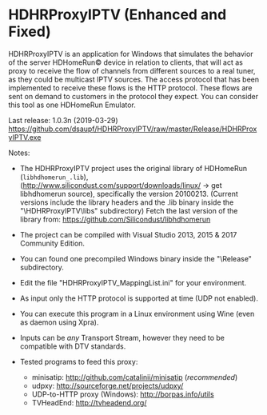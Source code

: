 # HDHRProxyIPTV (Enhanced and Fixed)

HDHRProxyIPTV is an application for Windows that simulates the behavior of the server HDHomeRun© device
in relation to clients, that will act as proxy to receive the flow of channels from different sources to
a real tuner, as they could be multicast IPTV sources. The access protocol that has been implemented to 
receive these flows is the HTTP protocol. These flows are sent on demand to customers in the protocol 
they expect. You can consider this tool as one HDHomeRun Emulator.


Last release: 1.0.3n (2019-03-29)
https://github.com/dsaupf/HDHRProxyIPTV/raw/master/Release/HDHRProxyIPTV.exe

Notes:

* The HDHRProxyIPTV project uses the original library of HDHomeRun (`libhdhomerun_.lib`), 
  (http://www.silicondust.com/support/downloads/linux/ -> get libhdhomerun source), 
  specifically the version 20100213.
  (Current versions include the library headers and the .lib binary inside the "\HDHRProxyIPTV\libs" subdirectory)
  Fetch the last version of the library from: https://github.com/Silicondust/libhdhomerun

* The project can be compiled with Visual Studio 2013, 2015 & 2017 Community Edition.

* You can found one precompiled Windows binary inside the "\Release" subdirectory.

* Edit the file "HDHRProxyIPTV_MappingList.ini" for your environment.

* As input only the HTTP protocol is supported at time (UDP not enabled). 

* You can execute this program in a Linux environment using Wine (even as daemon using Xpra).

* Inputs can be _any_ Transport Stream, however they need to be compatible with DTV standards.

* Tested programs to feed this proxy:
  - minisatip: http://github.com/catalinii/minisatip (_recommended_)
  - udpxy: http://sourceforge.net/projects/udpxy/
  - UDP-to-HTTP proxy (Windows): http://borpas.info/utils
  - TVHeadEnd: http://tvheadend.org/
